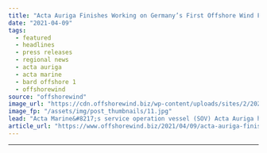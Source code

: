 ```yaml
---
title: "Acta Auriga Finishes Working on Germany’s First Offshore Wind Farm"
date: "2021-04-09"
tags: 
  - featured
  - headlines
  - press releases
  - regional news
  - acta auriga
  - acta marine
  - bard offshore 1
  - offshorewind
source: "offshorewind"
image_url: "https://cdn.offshorewind.biz/wp-content/uploads/sites/2/2021/04/09104504/Acta-Auriga-Finishes-Work-at-Germanys-First-Offshore-Wind-Farm.jpg"
image_fp: "/assets/img/post_thumbnails/11.jpg"
lead: "Acta Marine&#8217;s service operation vessel (SOV) Acta Auriga has completed its three-year maintenance campaign at the"
article_url: "https://www.offshorewind.biz/2021/04/09/acta-auriga-finishes-working-on-germanys-first-offshore-wind-farm/"
---
```


---
